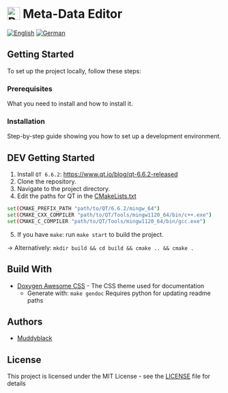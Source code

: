 # <img src="../../../src/app/app.png" alt="Project Icon" width="30px" height="auto" style="vertical-align: -12%;"> Meta-Data Editor

<a href="./README.md"><img src="https://img.shields.io/badge/lang-en-red.svg" alt="English"></a>
<a href="./README.de.md"><img src="https://img.shields.io/badge/lang-de-black.svg" alt="German"></a>

## Getting Started

To set up the project locally, follow these steps:

### Prerequisites

What you need to install and how to install it.

### Installation

Step-by-step guide showing you how to set up a development environment.

## DEV Getting Started

1. Install ``QT 6.6.2``: https://www.qt.io/blog/qt-6.6.2-released
2. Clone the repository.
3. Navigate to the project directory.
4. Edit the paths for QT in the [CMakeLists.txt](../../../CMakeLists.txt)
```sh
set(CMAKE_PREFIX_PATH "path/to/QT/6.6.2/mingw_64")
set(CMAKE_CXX_COMPILER "path/to/QT/Tools/mingw1120_64/bin/c++.exe")
set(CMAKE_C_COMPILER "path/to/QT/Tools/mingw1120_64/bin/gcc.exe")
```
5. If you have ``make``: run ``make start`` to build the project.

-> Alternatively: ``mkdir build && cd build && cmake .. && cmake .``

## Build With

* [Doxygen Awesome CSS](https://jothepro.github.io/doxygen-awesome-css/) - The CSS theme used for documentation 
    * Generate with: ``make gendoc`` Requires python for updating readme paths

## Authors

* [Muddyblack](https://github.com/Muddyblack)

## License
This project is licensed under the MIT License - see the [LICENSE](../../../LICENSE) file for details